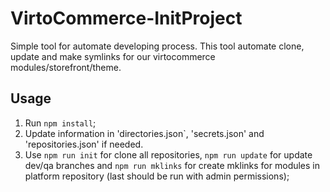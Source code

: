# VirtoCommerce-InitProject
Simple tool for automate developing process. This tool automate clone, update and make symlinks for our virtocommerce modules/storefront/theme.

## Usage
1. Run `npm install`;
2. Update information in 'directories.json`, 'secrets.json' and 'repositories.json' if needed.
3. Use `npm run init` for clone all repositories, `npm run update` for update dev/qa branches and `npm run mklinks` for create mklinks for modules in platform repository (last should be run with admin permissions);
